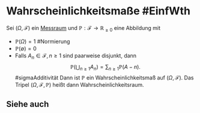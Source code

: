 # Wahrscheinlichkeitsmaße #EinfWth
 Sei $(\Omega,\mathscr{F})$ ein [Messraum](Einf.%20Wtheo/Definitions/sigma-Algebra.md) und $\mathbb{P}:\mathscr{F}\to\mathbb{R}_{\geq0}$ eine Abbildung mit
 - $\mathbb{P}(\Omega)=1$ #Normierung 
 - $\mathbb{P}(\emptyset)=0$
 - Falls $A_n\in\mathscr{F},n\geq 1$ sind paarweise disjunkt, dann 
 $$\mathbb{P}\left(\bigcup_{n \geq 1}A_n\right)=\sum_{n\geq 1}\mathbb{P}(A-n).$$ #sigmaAdditivität
 Dann ist $\mathbb{P}$ ein Wahrscheinlichkeitsmaß auf $(\Omega,\mathscr{F})$. Das Tripel $(\Omega,\mathscr{F},\mathbb{P})$ heißt dann Wahrscheinlichkeitsraum.
## Siehe auch